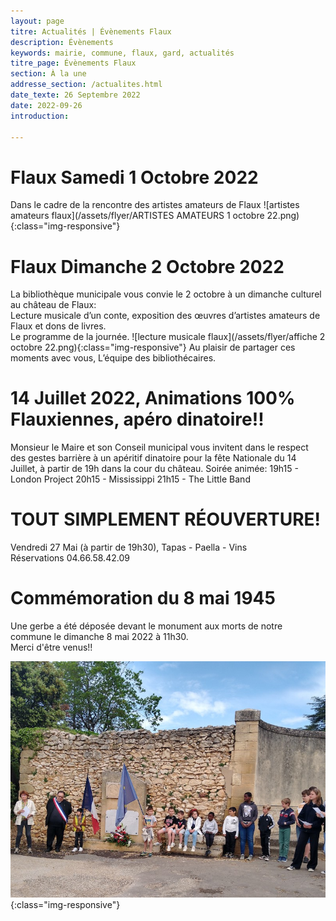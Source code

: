 ```yaml
---
layout: page
titre: Actualités | Évènements Flaux
description: Évènements
keywords: mairie, commune, flaux, gard, actualités
titre_page: Évènements Flaux
section: À la une
addresse_section: /actualites.html
date_texte: 26 Septembre 2022
date: 2022-09-26
introduction: 

---
```


# Flaux Samedi 1 Octobre 2022

Dans le cadre de la rencontre des artistes amateurs de Flaux 
![artistes amateurs flaux](/assets/flyer/ARTISTES AMATEURS 1 octobre 22.png){:class="img-responsive"}

# Flaux Dimanche 2 Octobre 2022

La bibliothèque municipale vous convie le 2 octobre à un dimanche culturel au château de Flaux:<br>
Lecture musicale d’un conte, exposition des œuvres d’artistes amateurs de Flaux et dons de livres.<br>
Le programme de la journée.
![lecture musicale flaux](/assets/flyer/affiche 2 octobre 22.png){:class="img-responsive"}
Au plaisir de partager ces moments avec vous,
L’équipe des bibliothécaires.


# 14 Juillet 2022, Animations 100% Flauxiennes, apéro dinatoire!!
Monsieur le Maire et son Conseil municipal vous invitent dans le respect des gestes barrière à un apéritif dinatoire pour la fête Nationale du 14 Juillet, à partir de 19h dans la cour du château.
Soirée animée:
19h15 - London Project
20h15 - Mississippi
21h15 - The Little Band


# TOUT SIMPLEMENT RÉOUVERTURE!<br>
Vendredi 27 Mai (à partir de 19h30), Tapas - Paella - Vins <br>
Réservations 04.66.58.42.09<br>

# Commémoration du 8 mai 1945

Une gerbe a été déposée devant le  monument aux morts de notre commune le dimanche 8 mai 2022 à 11h30.<br>
Merci d'être venus!!


![8 mai 2022](/assets/images/8mai22.jpeg){:class="img-responsive"}




